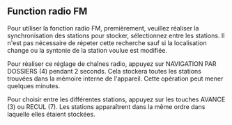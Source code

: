 ## Function radio FM

Pour utiliser la fonction radio FM, premièrement, veuillez réaliser la synchronisation des stations pour stocker, sélectionnez entre les stations. Il n'est pas nécessaire de répeter cette recherche sauf si la localisation change ou la syntonie de la station voulue est modifiée.

Pour réaliser ce réglage de chaînes radio, appuyez sur NAVIGATION PAR DOSSIERS (4) pendant 2 seconds. Cela stockera toutes les stations trouvées dans la mémoire interne de l'appareil. Cette opération peut mener quelques minutes.

Pour choisir entre les différentes stations, appuyez sur les touches AVANCE (3) ou   RECUL (7). Les stations apparaîtrent dans la même ordre dans laquelle elles étaient stockées.
